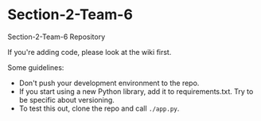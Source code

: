 Section-2-Team-6
================

Section-2-Team-6 Repository

If you're adding code, please look at the wiki first.

Some guidelines:

* Don't push your development environment to the repo.
* If you start using a new Python library, add it to requirements.txt. Try to be
  specific about versioning.
* To test this out, clone the repo and call `./app.py`.
